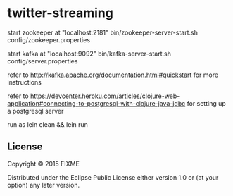 # twitter-streaming

start zookeeper at "localhost:2181" bin/zookeeper-server-start.sh config/zookeeper.properties

start kafka at "localhost:9092" bin/kafka-server-start.sh config/server.properties

refer to http://kafka.apache.org/documentation.html#quickstart for more instructions

refer to https://devcenter.heroku.com/articles/clojure-web-application#connecting-to-postgresql-with-clojure-java-jdbc for setting up a postgresql server 

run as lein clean && lein run


## License

Copyright © 2015 FIXME

Distributed under the Eclipse Public License either version 1.0 or (at
your option) any later version.
